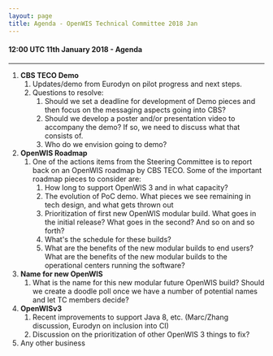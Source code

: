 ```yaml
---
layout: page
title: Agenda - OpenWIS Technical Committee 2018 Jan
---
```


#### 12:00 UTC 11th January 2018 - Agenda

---

1. **CBS TECO Demo**
    1. Updates/demo from Eurodyn on pilot progress and next steps.
    2. Questions to resolve:
        1. Should we set a deadline for development of Demo pieces and then focus on the messaging aspects going into CBS?
        2. Should we develop a poster and/or presentation video to accompany the demo?  If so, we need to discuss what that consists of.
        3. Who do we envision going to demo?
2.  **OpenWIS Roadmap**
    1. One of the actions items from the Steering Committee is to report back on an OpenWIS roadmap by CBS TECO.  Some of the important roadmap pieces to consider are:
        1. How long to support OpenWIS 3 and in what capacity?
        2. The evolution of PoC demo.  What pieces we see remaining in tech design, and what gets thrown out
        3. Prioritization of first new OpenWIS modular build.  What goes in the initial release?  What goes in the second?  And so on and so forth?
        4. What's the schedule for these builds?
        5. What are the benefits of the new modular builds to end users?  What are the benefits of the new modular builds to the operational centers running the software?
3. **Name for new OpenWIS**
    1. What is the name for this new modular future OpenWIS build?  Should we create a doodle poll once we have a number of potential names and let TC members decide?
4. **OpenWISv3**
    1. Recent improvements to support Java 8, etc. (Marc/Zhang discussion, Eurodyn on inclusion into CI)
    2. Discussion on the prioritization of other OpenWIS 3 things to fix?
5.  Any other business
